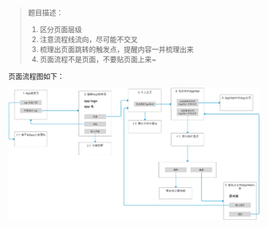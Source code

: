 > 题目描述：
>
> 1. 区分页面层级
> 2. 注意流程线流向，尽可能不交叉
> 3. 梳理出页面跳转的触发点，提醒内容一并梳理出来
> 4. 页面流程不是页面，不要贴页面上来~

页面流程图如下：

![页面流程图](img/appso_page_flow.png)